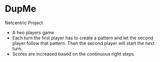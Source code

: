 # DupMe
Netcentric Project
- A two players game
- Each turn the first player has to create a pattern and let the second player follow that pattern. 
Then the second player will start the next turn.
- Scores are increased based on the continuous right steps
